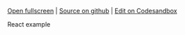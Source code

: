[Open fullscreen](/cdn-es5/) | [Source on github](https://github.com/activewidgets/react/tree/master/examples/cdn-es5) | [Edit on Codesandbox](https://codesandbox.io/s/github/activewidgets/react/tree/master/examples/cdn-es5)

React example